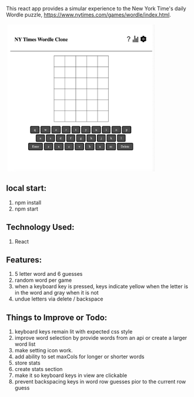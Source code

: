 This react app provides a simular experience to the New York Time's daily Wordle puzzle, https://www.nytimes.com/games/wordle/index.html.


<img src="./readme-image.png" alt="NY Times Wordle React Clone" height="400" width="400" style="vertical-align:top; margin:4px">

## local start:
1. npm install
2. npm start

## Technology Used:
1. React

## Features:
1. 5 letter word and 6 guesses
2. random word per game
3. when a keyboard key is pressed, keys indicate yellow when the letter is in the word and gray when it is not
4. undue letters via delete / backspace

## Things to Improve or Todo:
1. keyboard keys remain lit with expected css style
2. improve word selection by provide words from an api or create a larger word list
3. make setting icon work. 
4. add ability to set maxCols for longer or shorter words
5. store stats 
6. create stats section
7. make it so keyboard keys in view are clickable
8. prevent backspacing keys in word row guesses pior to the current row guess